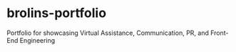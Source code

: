 # brolins-portfolio
Portfolio for showcasing Virtual Assistance, Communication, PR, and Front-End Engineering
